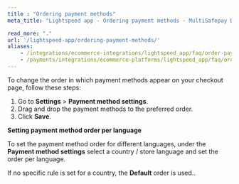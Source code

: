 ```yaml
---
title : "Ordering payment methods"
meta_title: "Lightspeed app - Ordering payment methods - MultiSafepay Docs"

read_more: "."
url: '/lightspeed-app/ordering-payment-methods/'
aliases:
    - /integrations/ecommerce-integrations/lightspeed_app/faq/order-payment-methods/
    - /payments/integrations/ecommerce-platforms/lightspeed_app/faq/ordering-payment-methods/
---
```


To change the order in which payment methods appear on your checkout page, follow these steps:

1. Go to **Settings** > **Payment method settings**. 
2. Drag and drop the payment methods to the preferred order.
3. Click **Save**.

**Setting payment method order per language**

To set the payment method order for different languages, under the **Payment method settings** select a country / store language and set the order per language.

If no specific rule is set for a country, the **Default** order is used..